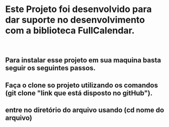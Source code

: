 # Este Projeto foi desenvolvido para dar suporte no desenvolvimento com a biblioteca FullCalendar.
<br>

## Para instalar esse projeto em sua maquina basta seguir os seguintes passos.

## Faça o clone so projeto utilizando os comandos (git clone  "link que está disposto no gitHub").

## entre no diretório do arquivo usando (cd nome do arquivo)


